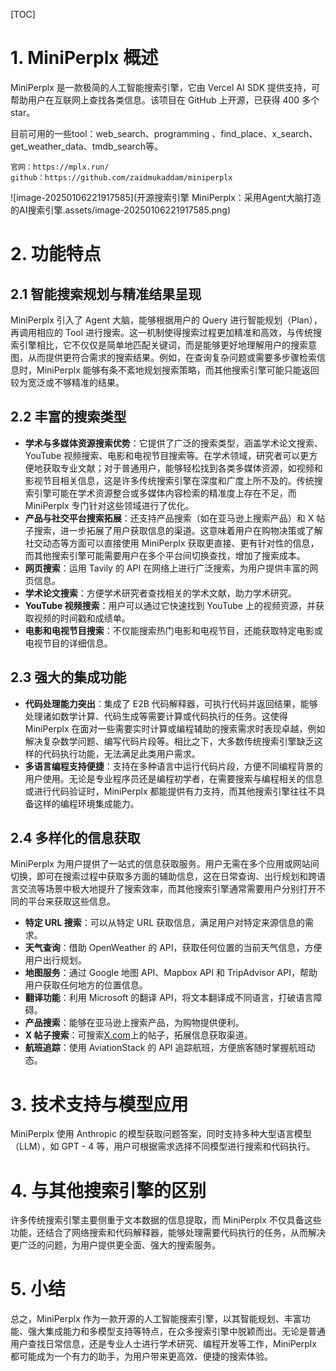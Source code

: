 [TOC]

# 1. MiniPerplx 概述

MiniPerplx 是一款极简的人工智能搜索引擎，它由 Vercel AI SDK 提供支持，可帮助用户在互联网上查找各类信息。该项目在 GitHub 上开源，已获得 400 多个 star。

目前可用的一些tool：web_search、programming 、find_place、x_search、get_weather_data、tmdb_search等。

```
官网：https://mplx.run/
github：https://github.com/zaidmukaddam/miniperplx
```

![image-20250106221917585](开源搜索引擎 MiniPerplx：采用Agent大脑打造的AI搜索引擎.assets/image-20250106221917585.png)

# 2. 功能特点

## 2.1 智能搜索规划与精准结果呈现

MiniPerplx 引入了 Agent 大脑，能够根据用户的 Query 进行智能规划（Plan），再调用相应的 Tool 进行搜索。这一机制使得搜索过程更加精准和高效，与传统搜索引擎相比，它不仅仅是简单地匹配关键词，而是能够更好地理解用户的搜索意图，从而提供更符合需求的搜索结果。例如，在查询复杂问题或需要多步骤检索信息时，MiniPerplx 能够有条不紊地规划搜索策略，而其他搜索引擎可能只能返回较为宽泛或不够精准的结果。

## 2.2 丰富的搜索类型

- **学术与多媒体资源搜索优势**：它提供了广泛的搜索类型，涵盖学术论文搜索、YouTube 视频搜索、电影和电视节目搜索等。在学术领域，研究者可以更方便地获取专业文献；对于普通用户，能够轻松找到各类多媒体资源，如视频和影视节目相关信息，这是许多传统搜索引擎在深度和广度上所不及的。传统搜索引擎可能在学术资源整合或多媒体内容检索的精准度上存在不足，而 MiniPerplx 专门针对这些领域进行了优化。
- **产品与社交平台搜索拓展**：还支持产品搜索（如在亚马逊上搜索产品）和 X 帖子搜索，进一步拓展了用户获取信息的渠道。这意味着用户在购物决策或了解社交动态等方面可以直接使用 MiniPerplx 获取更直接、更有针对性的信息，而其他搜索引擎可能需要用户在多个平台间切换查找，增加了搜索成本。
- **网页搜索**：运用 Tavily 的 API 在网络上进行广泛搜索，为用户提供丰富的网页信息。
- **学术论文搜索**：方便学术研究者查找相关的学术文献，助力学术研究。
- **YouTube 视频搜索**：用户可以通过它快速找到 YouTube 上的视频资源，并获取视频的时间戳和成绩单。
- **电影和电视节目搜索**：不仅能搜索热门电影和电视节目，还能获取特定电影或电视节目的详细信息。

## 2.3 强大的集成功能

- **代码处理能力突出**：集成了 E2B 代码解释器，可执行代码并返回结果，能够处理诸如数学计算、代码生成等需要计算或代码执行的任务。这使得 MiniPerplx 在面对一些需要实时计算或编程辅助的搜索需求时表现卓越，例如解决复杂数学问题、编写代码片段等。相比之下，大多数传统搜索引擎缺乏这样的代码执行功能，无法满足此类用户需求。
- **多语言编程支持便捷**：支持在多种语言中运行代码片段，方便不同编程背景的用户使用。无论是专业程序员还是编程初学者，在需要搜索与编程相关的信息或进行代码验证时，MiniPerplx 都能提供有力支持，而其他搜索引擎往往不具备这样的编程环境集成能力。

## 2.4 多样化的信息获取

MiniPerplx 为用户提供了一站式的信息获取服务。用户无需在多个应用或网站间切换，即可在搜索过程中获取多方面的辅助信息，这在日常查询、出行规划和跨语言交流等场景中极大地提升了搜索效率，而其他搜索引擎通常需要用户分别打开不同的平台来获取这些信息。

- **特定 URL 搜索**：可以从特定 URL 获取信息，满足用户对特定来源信息的需求。
- **天气查询**：借助 OpenWeather 的 API，获取任何位置的当前天气信息，方便用户出行规划。
- **地图服务**：通过 Google 地图 API、Mapbox API 和 TripAdvisor API，帮助用户获取任何地方的位置信息。
- **翻译功能**：利用 Microsoft 的翻译 API，将文本翻译成不同语言，打破语言障碍。
- **产品搜索**：能够在亚马逊上搜索产品，为购物提供便利。
- **X 帖子搜索**：可搜索[X.com](https://x.com/)上的帖子，拓展信息获取渠道。
- **航班追踪**：使用 AviationStack 的 API 追踪航班，方便旅客随时掌握航班动态。

# 3. 技术支持与模型应用

MiniPerplx 使用 Anthropic 的模型获取问题答案，同时支持多种大型语言模型（LLM），如 GPT - 4 等，用户可根据需求选择不同模型进行搜索和代码执行。

# 4. 与其他搜索引擎的区别

许多传统搜索引擎主要侧重于文本数据的信息提取，而 MiniPerplx 不仅具备这些功能，还结合了网络搜索和代码解释器，能够处理需要代码执行的任务，从而解决更广泛的问题，为用户提供更全面、强大的搜索服务。

# 5. 小结

总之，MiniPerplx 作为一款开源的人工智能搜索引擎，以其智能规划、丰富功能、强大集成能力和多模型支持等特点，在众多搜索引擎中脱颖而出。无论是普通用户查找日常信息，还是专业人士进行学术研究、编程开发等工作，MiniPerplx 都可能成为一个有力的助手，为用户带来更高效、便捷的搜索体验。